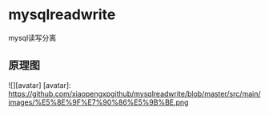 # mysqlreadwrite
mysql读写分离

## 原理图
![][avatar]
[avatar]: https://github.com/xiaopengxpgithub/mysqlreadwrite/blob/master/src/main/images/%E5%8E%9F%E7%90%86%E5%9B%BE.png
